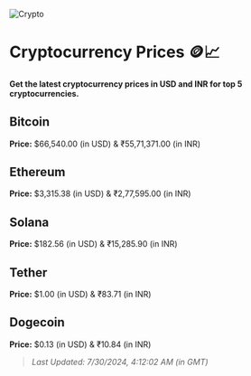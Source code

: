 
![Crypto](https://www.techguide.com.au/wp-content/uploads/2020/11/crypto3.jpeg)

# Cryptocurrency Prices 🪙📈

#### Get the latest cryptocurrency prices in USD and INR for top 5 cryptocurrencies.

## Bitcoin

**Price:** $66,540.00 (in USD) & ₹55,71,371.00 (in INR)

## Ethereum

**Price:** $3,315.38 (in USD) & ₹2,77,595.00 (in INR)

## Solana

**Price:** $182.56 (in USD) & ₹15,285.90 (in INR)

## Tether

**Price:** $1.00 (in USD) & ₹83.71 (in INR)

## Dogecoin

**Price:** $0.13 (in USD) & ₹10.84 (in INR)

> _Last Updated: 7/30/2024, 4:12:02 AM (in GMT)_
